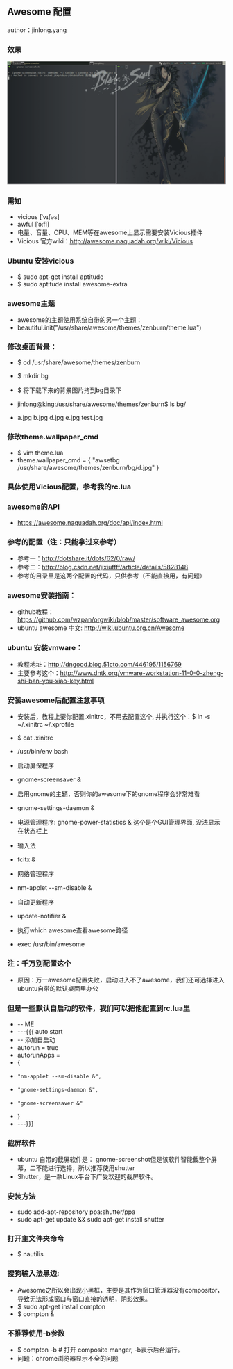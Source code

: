 Awesome 配置
------------
author：jinlong.yang

### 效果
![效果](https://github.com/yyjinlong/awesome/blob/master/screenshot/my_awesome.png?raw=true)

### 需知
- vicious [ˈvɪʃəs]
- awful [ˈɔ:fl]
- 电量、音量、CPU、MEM等在awesome上显示需要安装Vicious插件
- Vicious 官方wiki：http://awesome.naquadah.org/wiki/Vicious

### Ubuntu 安装vicious
- $ sudo apt-get install aptitude
- $ sudo aptitude install awesome-extra

### awesome主题
- awesome的主题使用系统自带的另一个主题：
- beautiful.init("/usr/share/awesome/themes/zenburn/theme.lua")

### 修改桌面背景：
- $ cd /usr/share/awesome/themes/zenburn
- $ mkdir bg
- $ 将下载下来的背景图片拷到bg目录下

- jinlong@king:/usr/share/awesome/themes/zenburn$ ls bg/
- a.jpg  b.jpg  d.jpg  e.jpg  test.jpg

### 修改theme.wallpaper_cmd
- $ vim theme.lua
- theme.wallpaper_cmd = { "awsetbg /usr/share/awesome/themes/zenburn/bg/d.jpg" }

### 具体使用Vicious配置，参考我的rc.lua

### awesome的API
- https://awesome.naquadah.org/doc/api/index.html

### 参考的配置（注：只能拿过来参考）
- 参考一：http://dotshare.it/dots/62/0/raw/
- 参考二：http://blog.csdn.net/jixiuffff/article/details/5828148
- 参考的目录里是这两个配置的代码，只供参考（不能直接用，有问题）

### awesome安装指南：
- github教程：https://github.com/wzpan/orgwiki/blob/master/software_awesome.org
- ubuntu awesome 中文: http://wiki.ubuntu.org.cn/Awesome

### ubuntu 安装vmware：
- 教程地址：http://dngood.blog.51cto.com/446195/1156769
- 主要参考这个：http://www.dntk.org/vmware-workstation-11-0-0-zheng-shi-ban-you-xiao-key.html

### 安装awesome后配置注意事项
- 安装后，教程上要你配置.xinitrc，不用去配置这个, 并执行这个：$ ln -s ~/.xinitrc ~/.xprofile
- $ cat .xinitrc 
- /usr/bin/env bash

- 启动屏保程序
- gnome-screensaver &

- 启用gnome的主题，否则你的awesome下的gnome程序会非常难看
- gnome-settings-daemon &    

- 电源管理程序: gnome-power-statistics & 这个是个GUI管理界面, 没法显示在状态栏上

- 输入法
- fcitx &

- 网络管理程序
- nm-applet --sm-disable &                           

- 自动更新程序
- update-notifier & 

- 执行which awesome查看awesome路径 
- exec /usr/bin/awesome

### 注：千万别配置这个
- 原因：万一awesome配置失败，启动进入不了awesome，我们还可选择进入ubuntu自带的默认桌面里办公

### 但是一些默认自启动的软件，我们可以把他配置到rc.lua里
- -- ME
- ---{{{ auto start
- -- 添加自启动
- autorun = true
- autorunApps = 
- { 
-     "nm-applet --sm-disable &",
-     "gnome-settings-daemon &",
-     "gnome-screensaver &"
- }
- ---}}}


### 截屏软件
- ubuntu 自带的截屏软件是： gnome-screenshot但是该软件智能截整个屏幕，二不能进行选择，所以推荐使用shutter
- Shutter，是一款Linux平台下广受欢迎的截屏软件。

### 安装方法
- sudo add-apt-repository ppa:shutter/ppa
- sudo apt-get update && sudo apt-get install shutter

### 打开主文件夹命令
- $ nautilis

### 搜狗输入法黑边:
- Awesome之所以会出现小黑框，主要是其作为窗口管理器没有compositor，导致无法形成窗口与窗口直接的透明，阴影效果。
- $ sudo apt-get install compton
- $ compton &

### 不推荐使用-b参数
- $ compton -b # 打开 composite manger, -b表示后台运行。 
- 问题：chrome浏览器显示不全的问题
